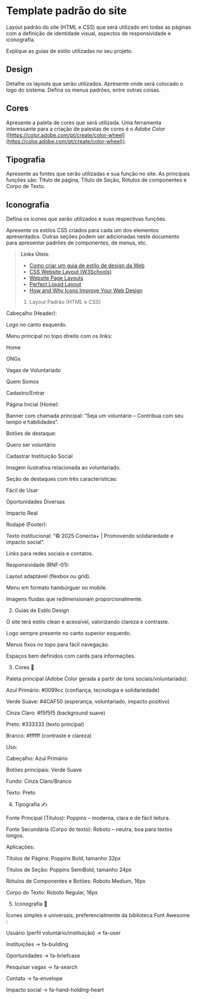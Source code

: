 # Template padrão do site

Layout padrão do site (HTML e CSS) que será utilizado em todas as páginas com a definição de identidade visual, aspectos de responsividade e iconografia.

Explique as guias de estilo utilizadas no seu projeto.

## Design

Detalhe os layouts que serão utilizados. Apresente onde será colocado o logo do sistema. Defina os menus padrões, entre outras coisas.


## Cores

Apresente a paleta de cores que será utilizada. Uma ferramenta interessante para a criação de palestas de cores é o *Adobe Color* ([https://color.adobe.com/pt/create/color-wheel](https://color.adobe.com/pt/create/color-wheel)).


## Tipografia

Apresente as fontes que serão utilizadas e sua função no site. As principais funções são: Título de página, Título de Seção, Rótulos de componentes e Corpo de Texto.


## Iconografia

Defina os ícones que serão utilizados e suas respectivas funções.

Apresente os estilos CSS criados para cada um dos elementos apresentados.
Outras seções podem ser adicionadas neste documento para apresentar padrões de componentes, de menus, etc.


> **Links Úteis**:
>
> -  [Como criar um guia de estilo de design da Web](https://edrodrigues.com.br/blog/como-criar-um-guia-de-estilo-de-design-da-web/#)
> - [CSS Website Layout (W3Schools)](https://www.w3schools.com/css/css_website_layout.asp)
> - [Website Page Layouts](http://www.cellbiol.com/bioinformatics_web_development/chapter-3-your-first-web-page-learning-html-and-css/website-page-layouts/)
> - [Perfect Liquid Layout](https://matthewjamestaylor.com/perfect-liquid-layouts)
> - [How and Why Icons Improve Your Web Design](https://usabilla.com/blog/how-and-why-icons-improve-you-web-design/)
>
> 1. Layout Padrão (HTML e CSS)

Cabeçalho (Header):

Logo no canto esquerdo.

Menu principal no topo direito com os links:

Home

ONGs

Vagas de Voluntariado

Quem Somos

Cadastro/Entrar

Página Inicial (Home):

Banner com chamada principal: “Seja um voluntário – Contribua com seu tempo e habilidades”.

Botões de destaque:

Quero ser voluntário

Cadastrar Instituição Social

Imagem ilustrativa relacionada ao voluntariado.

Seção de destaques com três características:

Fácil de Usar

Oportunidades Diversas

Impacto Real

Rodapé (Footer):

Texto institucional: “© 2025 Conecta+ | Promovendo solidariedade e impacto social”.

Links para redes sociais e contatos.

Responsividade (RNF-01):

Layout adaptável (flexbox ou grid).

Menu em formato hambúrguer no mobile.

Imagens fluidas que redimensionam proporcionalmente.

2. Guias de Estilo
Design

O site terá estilo clean e acessível, valorizando clareza e contraste.

Logo sempre presente no canto superior esquerdo.

Menus fixos no topo para fácil navegação.

Espaços bem definidos com cards para informações.

3. Cores 🎨

Paleta principal (Adobe Color gerada a partir de tons sociais/voluntariado):

Azul Primário: #0099cc (confiança, tecnologia e solidariedade)

Verde Suave: #4CAF50 (esperança, voluntariado, impacto positivo)

Cinza Claro: #f5f5f5 (background suave)

Preto: #333333 (texto principal)

Branco: #ffffff (contraste e clareza)

Uso:

Cabeçalho: Azul Primário

Botões principais: Verde Suave

Fundo: Cinza Claro/Branco

Texto: Preto

4. Tipografia ✍️

Fonte Principal (Títulos): Poppins
 – moderna, clara e de fácil leitura.

Fonte Secundária (Corpo do texto): Roboto
 – neutra, boa para textos longos.

Aplicações:

Títulos de Página: Poppins Bold, tamanho 32px

Títulos de Seção: Poppins SemiBold, tamanho 24px

Rótulos de Componentes e Botões: Roboto Medium, 16px

Corpo do Texto: Roboto Regular, 16px

5. Iconografia 🔹

Ícones simples e universais, preferencialmente da biblioteca Font Awesome
:

Usuário (perfil voluntário/instituição) → fa-user

Instituições → fa-building

Oportunidades → fa-briefcase

Pesquisar vagas → fa-search

Contato → fa-envelope

Impacto social → fa-hand-holding-heart
